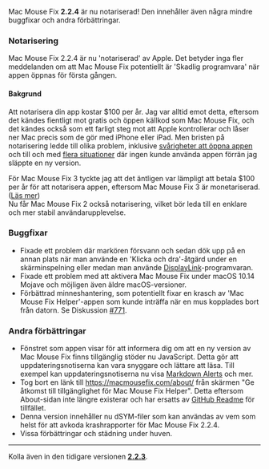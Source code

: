 Mac Mouse Fix **2.2.4** är nu notariserad! Den innehåller även några mindre buggfixar och andra förbättringar.

### **Notarisering**

Mac Mouse Fix 2.2.4 är nu 'notariserad' av Apple. Det betyder inga fler meddelanden om att Mac Mouse Fix potentiellt är 'Skadlig programvara' när appen öppnas för första gången.

#### Bakgrund

Att notarisera din app kostar $100 per år. Jag var alltid emot detta, eftersom det kändes fientligt mot gratis och öppen källkod som Mac Mouse Fix, och det kändes också som ett farligt steg mot att Apple kontrollerar och låser ner Mac precis som de gör med iPhone eller iPad. Men bristen på notarisering ledde till olika problem, inklusive [svårigheter att öppna appen](https://github.com/noah-nuebling/mac-mouse-fix/discussions/114) och till och med [flera situationer](https://github.com/noah-nuebling/mac-mouse-fix/issues/95) där ingen kunde använda appen förrän jag släppte en ny version.

För Mac Mouse Fix 3 tyckte jag att det äntligen var lämpligt att betala $100 per år för att notarisera appen, eftersom Mac Mouse Fix 3 är monetariserad. ([Läs mer](https://github.com/noah-nuebling/mac-mouse-fix/releases/tag/3.0.0)) \
Nu får Mac Mouse Fix 2 också notarisering, vilket bör leda till en enklare och mer stabil användarupplevelse.

### **Buggfixar**

- Fixade ett problem där markören försvann och sedan dök upp på en annan plats när man använde en 'Klicka och dra'-åtgärd under en skärminspelning eller medan man använde [DisplayLink](https://www.synaptics.com/products/displaylink-graphics)-programvaran.
- Fixade ett problem med att aktivera Mac Mouse Fix under macOS 10.14 Mojave och möjligen även äldre macOS-versioner.
- Förbättrad minneshantering, som potentiellt fixar en krasch av 'Mac Mouse Fix Helper'-appen som kunde inträffa när en mus kopplades bort från datorn. Se Diskussion [#771](https://github.com/noah-nuebling/mac-mouse-fix/discussions/771).

### **Andra förbättringar**

- Fönstret som appen visar för att informera dig om att en ny version av Mac Mouse Fix finns tillgänglig stöder nu JavaScript. Detta gör att uppdateringsnotiserna kan vara snyggare och lättare att läsa. Till exempel kan uppdateringsnotiserna nu visa [Markdown Alerts](https://github.com/orgs/community/discussions/16925) och mer.
- Tog bort en länk till https://macmousefix.com/about/ från skärmen "Ge åtkomst till tillgänglighet för Mac Mouse Fix Helper". Detta eftersom About-sidan inte längre existerar och har ersatts av [GitHub Readme](https://github.com/noah-nuebling/mac-mouse-fix) för tillfället.
- Denna version innehåller nu dSYM-filer som kan användas av vem som helst för att avkoda krashrapporter för Mac Mouse Fix 2.2.4.
- Vissa förbättringar och städning under huven.

---

Kolla även in den tidigare versionen [**2.2.3**](https://github.com/noah-nuebling/mac-mouse-fix/releases/tag/2.2.3).